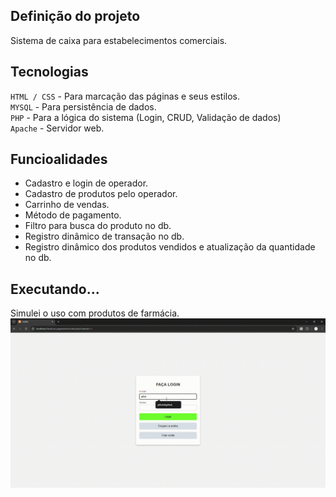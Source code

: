 ## Definição do projeto

Sistema de caixa para estabelecimentos comerciais.

## Tecnologias
``HTML / CSS`` - Para marcação das páginas e seus estilos. <br>
``MYSQL`` - Para persistência de dados. <br>
``PHP`` - Para a lógica do sistema (Login, CRUD, Validação de dados) <br>
``Apache`` - Servidor web.

## Funcioalidades
- Cadastro e login de operador.
- Cadastro de produtos pelo operador.
- Carrinho de vendas.
- Método de pagamento.
- Filtro para busca do produto no db.
- Registro dinâmico de transação no db.
- Registro dinâmico dos produtos vendidos e atualização da quantidade no db.

## Executando...
Simulei o uso com produtos de farmácia.
![execucao](gif.gif)
